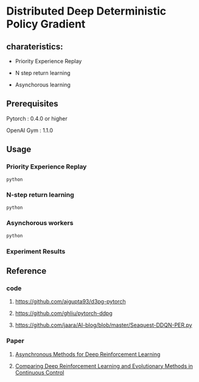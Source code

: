 # Distributed Deep Deterministic Policy Gradient 

## charateristics:

+ Priority Experience Replay

+ N step return learning 

+ Asynchorous learning

## Prerequisites

Pytorch     : 0.4.0 or higher

OpenAI Gym  : 1.1.0


## Usage

### Priority Experience Replay

```Python
python 
```


### N-step return learning

```Python
python 
```

### Asynchorous workers

```Python
python 
```


### Experiment Results


## Reference

### code

1. https://github.com/ajgupta93/d3pg-pytorch

2. https://github.com/ghliu/pytorch-ddpg

3. https://github.com/jaara/AI-blog/blob/master/Seaquest-DDQN-PER.py

### Paper 

1. [Asynchronous Methods for Deep Reinforcement Learning](https://arxiv.org/abs/1602.01783)

2. [Comparing Deep Reinforcement Learning and Evolutionary Methods
in Continuous Control](https://arxiv.org/pdf/1712.00006.pdf)


